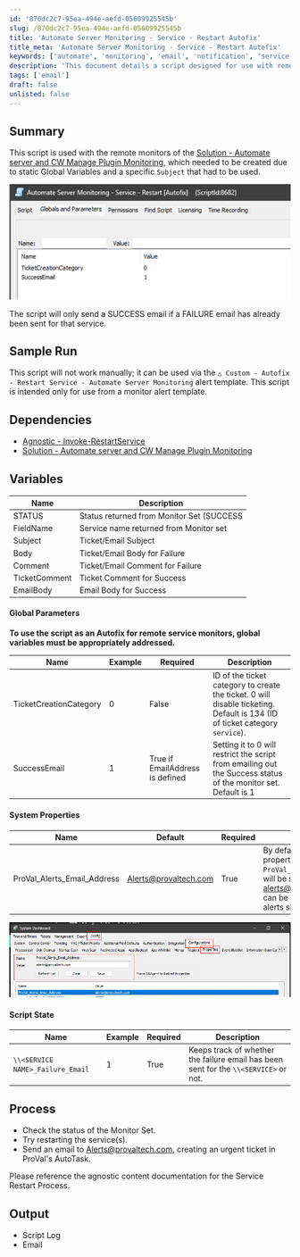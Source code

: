```yaml
---
id: '870dc2c7-95ea-494e-aefd-05609925545b'
slug: /870dc2c7-95ea-494e-aefd-05609925545b
title: 'Automate Server Monitoring - Service - Restart Autofix'
title_meta: 'Automate Server Monitoring - Service - Restart Autofix'
keywords: ['automate', 'monitoring', 'email', 'notification', 'service']
description: 'This document details a script designed for use with remote monitors in the Automate server and CW Manage Plugin Monitoring. The script is structured to send a SUCCESS email only if a FAILURE email has already been dispatched for the monitored service, ensuring efficient communication and alert management.'
tags: ['email']
draft: false
unlisted: false
---
```


## Summary

This script is used with the remote monitors of the [Solution - Automate server and CW Manage Plugin Monitoring](https://proval.itglue.com/5078775/docs/10390988), which needed to be created due to static Global Variables and a specific `Subject` that had to be used.

![Image](../../../static/img/Automate-Server-Monitoring---Service---Restart-Autofix/image_1.png)

The script will only send a SUCCESS email if a FAILURE email has already been sent for that service.

## Sample Run

This script will not work manually; it can be used via the `△ Custom - Autofix - Restart Service - Automate Server Monitoring` alert template. This script is intended only for use from a monitor alert template.

## Dependencies

- [Agnostic - Invoke-RestartService](/docs/df5d8267-5836-48d8-8971-a5cc8b33722d)
- [Solution - Automate server and CW Manage Plugin Monitoring](https://proval.itglue.com/5078775/docs/10390988)

## Variables

| Name         | Description                                           |
|--------------|-------------------------------------------------------|
| STATUS       | Status returned from Monitor Set (SUCCESS|FAILED)     |
| FieldName    | Service name returned from Monitor set                 |
| Subject      | Ticket/Email Subject                                   |
| Body         | Ticket/Email Body for Failure                          |
| Comment      | Ticket/Email Comment for Failure                       |
| TicketComment| Ticket Comment for Success                             |
| EmailBody    | Email Body for Success                                 |

#### Global Parameters

**To use the script as an Autofix for remote service monitors, global variables must be appropriately addressed.**

| Name                    | Example | Required | Description                                                                                                     |
|-------------------------|---------|----------|-----------------------------------------------------------------------------------------------------------------|
| TicketCreationCategory   | 0       | False    | ID of the ticket category to create the ticket. 0 will disable ticketing. Default is 134 (ID of ticket category `service`). |
| SuccessEmail            | 1       | True if EmailAddress is defined | Setting it to 0 will restrict the script from emailing out the Success status of the monitor set. Default is 1                |

#### System Properties

| Name                          | Default                                   | Required | Description                                                                                       |
|-------------------------------|-------------------------------------------|----------|---------------------------------------------------------------------------------------------------|
| ProVal_Alerts_Email_Address    | [Alerts@provaltech.com](mailto:Alerts@provaltech.com) | True     | By default, the system property `ProVal_Alerts_Email_Address` will be set to [alerts@provaltech.com](mailto:alerts@provaltech.com). This can be changed if these alerts should go elsewhere. |

![Image](../../../static/img/Automate-Server-Monitoring---Service---Restart-Autofix/image_2.png)

#### Script State

| Name                          | Example | Required | Description                                                                                       |
|-------------------------------|---------|----------|---------------------------------------------------------------------------------------------------|
| `\\<SERVICE NAME>_Failure_Email` | 1       | True     | Keeps track of whether the failure email has been sent for the `\\<SERVICE>` or not.             |

## Process

- Check the status of the Monitor Set.
- Try restarting the service(s).
- Send an email to [Alerts@provaltech.com](mailto:Alerts@provaltech.com), creating an urgent ticket in ProVal's AutoTask.

Please reference the agnostic content documentation for the Service Restart Process.

## Output

- Script Log
- Email


